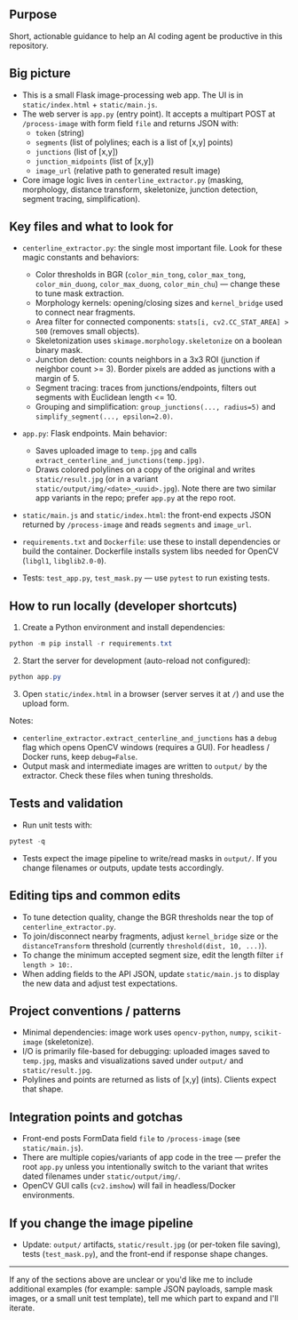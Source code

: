 ## Purpose
Short, actionable guidance to help an AI coding agent be productive in this repository.

## Big picture
- This is a small Flask image-processing web app. The UI is in `static/index.html` + `static/main.js`.
- The web server is `app.py` (entry point). It accepts a multipart POST at `/process-image` with form field `file` and returns JSON with:
  - `token` (string)
  - `segments` (list of polylines; each is a list of [x,y] points)
  - `junctions` (list of [x,y])
  - `junction_midpoints` (list of [x,y])
  - `image_url` (relative path to generated result image)
- Core image logic lives in `centerline_extractor.py` (masking, morphology, distance transform, skeletonize, junction detection, segment tracing, simplification).

## Key files and what to look for
- `centerline_extractor.py`: the single most important file. Look for these magic constants and behaviors:
  - Color thresholds in BGR (`color_min_tong`, `color_max_tong`, `color_min_duong`, `color_max_duong`, `color_min_chu`) — change these to tune mask extraction.
  - Morphology kernels: opening/closing sizes and `kernel_bridge` used to connect near fragments.
  - Area filter for connected components: `stats[i, cv2.CC_STAT_AREA] > 500` (removes small objects).
  - Skeletonization uses `skimage.morphology.skeletonize` on a boolean binary mask.
  - Junction detection: counts neighbors in a 3x3 ROI (junction if neighbor count >= 3). Border pixels are added as junctions with a margin of 5.
  - Segment tracing: traces from junctions/endpoints, filters out segments with Euclidean length <= 10.
  - Grouping and simplification: `group_junctions(..., radius=5)` and `simplify_segment(..., epsilon=2.0)`.

- `app.py`: Flask endpoints. Main behavior:
  - Saves uploaded image to `temp.jpg` and calls `extract_centerline_and_junctions(temp.jpg)`.
  - Draws colored polylines on a copy of the original and writes `static/result.jpg` (or in a variant `static/output/img/<date>_<uuid>.jpg`). Note there are two similar app variants in the repo; prefer `app.py` at the repo root.

- `static/main.js` and `static/index.html`: the front-end expects JSON returned by `/process-image` and reads `segments` and `image_url`.

- `requirements.txt` and `Dockerfile`: use these to install dependencies or build the container. Dockerfile installs system libs needed for OpenCV (`libgl1`, `libglib2.0-0`).

- Tests: `test_app.py`, `test_mask.py` — use `pytest` to run existing tests.

## How to run locally (developer shortcuts)
1. Create a Python environment and install dependencies:
```powershell
python -m pip install -r requirements.txt
```
2. Start the server for development (auto-reload not configured):
```powershell
python app.py
```
3. Open `static/index.html` in a browser (server serves it at `/`) and use the upload form.

Notes:
- `centerline_extractor.extract_centerline_and_junctions` has a `debug` flag which opens OpenCV windows (requires a GUI). For headless / Docker runs, keep `debug=False`.
- Output mask and intermediate images are written to `output/` by the extractor. Check these files when tuning thresholds.

## Tests and validation
- Run unit tests with:
```powershell
pytest -q
```
- Tests expect the image pipeline to write/read masks in `output/`. If you change filenames or outputs, update tests accordingly.

## Editing tips and common edits
- To tune detection quality, change the BGR thresholds near the top of `centerline_extractor.py`.
- To join/disconnect nearby fragments, adjust `kernel_bridge` size or the `distanceTransform` threshold (currently `threshold(dist, 10, ...)`).
- To change the minimum accepted segment size, edit the length filter `if length > 10:`.
- When adding fields to the API JSON, update `static/main.js` to display the new data and adjust test expectations.

## Project conventions / patterns
- Minimal dependencies: image work uses `opencv-python`, `numpy`, `scikit-image` (skeletonize).
- I/O is primarily file-based for debugging: uploaded images saved to `temp.jpg`, masks and visualizations saved under `output/` and `static/result.jpg`.
- Polylines and points are returned as lists of [x,y] (ints). Clients expect that shape.

## Integration points and gotchas
- Front-end posts FormData field `file` to `/process-image` (see `static/main.js`).
- There are multiple copies/variants of app code in the tree — prefer the root `app.py` unless you intentionally switch to the variant that writes dated filenames under `static/output/img/`.
- OpenCV GUI calls (`cv2.imshow`) will fail in headless/Docker environments.

## If you change the image pipeline
- Update: `output/` artifacts, `static/result.jpg` (or per-token file saving), tests (`test_mask.py`), and the front-end if response shape changes.

---
If any of the sections above are unclear or you'd like me to include additional examples (for example: sample JSON payloads, sample mask images, or a small unit test template), tell me which part to expand and I'll iterate.